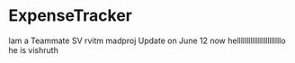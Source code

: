 # ExpenseTracker
Iam a Teammate
SV
rvitm
madproj
Update on June 12 now 
helllllllllllllllllllllllo
he is vishruth 
